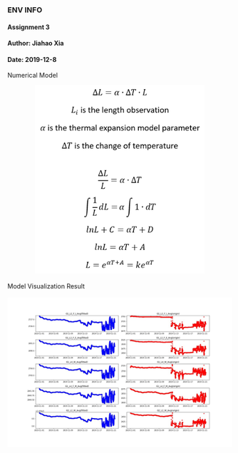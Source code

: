 ### ENV INFO
#### Assignment 3
#### Author: Jiahao Xia
#### Date: 2019-12-8
Numerical Model<br>
<div align="center"><img src="https://github.com/JiahaoXia/EI_Assignment3/blob/master/img/numerical%20model.png" width=380 /><div><br>
<div align="left">Model Visualization Result<div><br>
<div align="center"><img src="https://github.com/JiahaoXia/EI_Assignment3/blob/master/img/EI_HW3.jpg" width=900 /><div>
